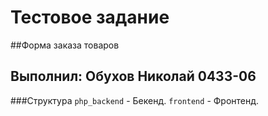 # Тестовое задание
##Форма заказа товаров

## Выполнил: Обухов Николай 0433-06

###Структура
```php_backend``` - Бекенд.
```frontend``` - Фронтенд.
